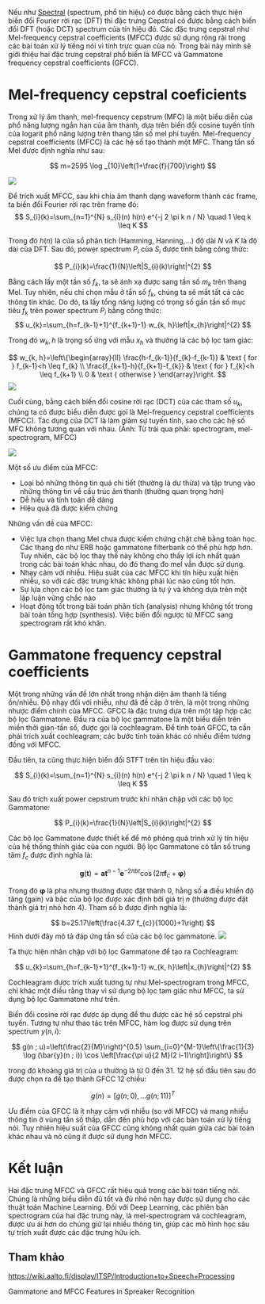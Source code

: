 Nếu như [Spectral](https://viblo.asia/p/audio-features-dac-trung-spectral-4P856z3B5Y3) (spectrum, phổ tín hiệu) có được bằng cách thực hiện biến đổi Fourier rời rạc (DFT) thì đặc trưng Cepstral có được bằng cách biến đổi DFT (hoặc DCT) spectrum của tín hiệu đó. Các đặc trưng cepstral như Mel-frequency cepstral coefficients (MFCC) được sử dụng rộng rãi trong các bài toán xử lý tiếng nói vì tính trực quan của nó. Trong bài này mình sẽ giới thiệu hai đặc trưng cepstral phổ biến là MFCC và Gammatone frequency cepstral coefficients (GFCC).

# Mel-frequency cepstral coeficients
Trong xử lý âm thanh, mel-frequency cepstrum (MFC) là một biểu diễn của phổ năng lượng ngắn hạn của âm thanh, dựa trên biến đổi cosine tuyến tính của logarit phổ năng lượng trên thang tần số mel phi tuyến. Mel-frequency cepstral coefficients (MFCC) là các hệ số tạo thành một MFC. Thang tần số Mel được định nghĩa như sau:

 $$
m=2595 \log _{10}\left(1+\frac{f}{700}\right)
$$
 
![](https://images.viblo.asia/e5d4d49d-e10e-4e19-bac6-b5d5fa7a3225.png)


Để trích xuất MFCC, sau khi chia âm thanh dạng waveform thành các frame, ta biến đổi Fourier rời rạc trên frame đó:
$$
S_{i}(k)=\sum_{n=1}^{N} s_{i}(n) h(n) e^{-j 2 \pi k n / N} \quad 1 \leq k \leq K
$$
		
 
		
Trong đó $h(n)$ là cửa sổ phân tích (Hamming, Hanning,...) độ dài $N$ và $K$ là độ dài của DFT. Sau đó, power spectrum $P_i$  của $S_i$ được tính bằng công thức:

 $$
P_{i}(k)=\frac{1}{N}\left|S_{i}(k)\right|^{2}
$$

Bằng cách lấy một tần số $f_k$, ta sẽ ánh xạ được sang tần số $m_k$ trên thang Mel. Tuy nhiên, nếu chỉ chọn mẫu ở tần số $f_k$,  chúng ta sẽ mất tất cả các thông tin khác. Do đó, ta lấy tổng năng lượng có trọng số gần tần số mục tiêu $f_k$ trên power spectrum $P_i$ bằng công thức:
$$
u_{k}=\sum_{h=f_{k-1}+1}^{f_{k+1}-1} w_{k, h}\left|x_{h}\right|^{2}
$$
 

Trong đó $w_k,h$  là trọng số ứng với mẫu $x_h$ và thường là các bộ lọc tam giác:

 
$$
w_{k, h}=\left\{\begin{array}{ll}
\frac{h-f_{k-1}}{f_{k}-f_{k-1}} & \text { for } f_{k-1}<h \leq f_{k} \\
\frac{f_{k+1}-h}{f_{k+1}-f_{k}} & \text { for } f_{k}<h \leq f_{k+1} \\
0 & \text { otherwise }
\end{array}\right.
$$
![](https://images.viblo.asia/27d5ed88-cfc1-4ba6-b2a7-f8fc4e051c91.png)

	

Cuối cùng, bằng cách biến đổi cosine rời rạc (DCT) của các tham số $u_k$, chúng ta có được biểu diễn được gọi là Mel-frequency cepstral coefficients (MFCC). Tác dụng của DCT là làm giảm sự tuyến tính, sao cho các hệ số MFC không tương quan với nhau. (Ảnh: Từ trái qua phải: spectrogram, mel-spectrogram, MFCC)

![](https://images.viblo.asia/1427058a-d855-468d-ad10-76bcab7359c8.png)


Một số ưu điểm của MFCC:

* Loại bỏ những thông tin quá chi tiết (thường là dư thừa) và tập trung vào những thông tin về cấu trúc âm thanh (thường quan trọng hơn)
* Dễ hiểu và tính toán dễ dàng
* Hiệu quả đã được kiểm chứng 

Những vấn đề của MFCC:
* Việc lựa chọn thang Mel chưa được kiểm chứng chặt chẽ bằng toán học. Các thang đo như ERB hoặc gammatone filterbank có thể phù hợp hơn. Tuy nhiên, các bộ lọc thay thế này không cho thấy lợi ích nhất quán trong các bài toán khác nhau, do đó thang đo mel vẫn được sử dụng. 
* Nhạy cảm với nhiễu. Hiệu suất của các MFCC khi tín hiệu xuất hiện nhiễu, so với các đặc trưng khác không phải lúc nào cũng tốt hơn.
* Sự lựa chọn các bộ lọc tam giác thường là tự ý và không dựa trên một lập luận vững chắc nào
* Hoạt động tốt trong bài toán phân tích (analysis) nhưng không tốt trong bài toán tổng hợp (synthesis). Việc biến đổi ngược từ MFCC sang spectrogram rất khó khăn.

# Gammatone frequency cepstral coefficients
Một trong những vấn đề lớn nhất trong nhận diện âm thanh là tiếng ồn/nhiễu. Độ nhạy đối với nhiễu, như đã đề cập ở trên, là một trong những nhược điểm chính của MFCC. GFCC là đặc trưng dựa trên một tập hợp các bộ lọc Gammatone. Đầu ra của bộ lọc gammatone là một biểu diễn trên miền thời gian-tần số, được gọi là cochleagram. Để tính toán GFCC, ta cần phải trích xuất cochleagram; các bước tính toán khác có nhiều điểm tương đồng với MFCC.

Đầu tiên, ta cũng thực hiện biến đổi STFT trên tín hiệu đầu vào:

 $$
S_{i}(k)=\sum_{n=1}^{N} s_{i}(n) h(n) e^{-j 2 \pi k n / N} \quad 1 \leq k \leq K
$$
	
Sau đó trích xuất power cepstrum trước khi nhân chập với các bộ lọc Gammatone:

$$
P_{i}(k)=\frac{1}{N}\left|S_{i}(k)\right|^{2}
$$

Các bộ lọc Gammatone được thiết kế để mô phỏng quá trình xử lý tín hiệu của hệ thống thính giác của con người. Bộ lọc Gammatone có tần số trung tâm $f_c$ được định nghĩa là:

 $$
\boldsymbol{g}(\boldsymbol{t})=\boldsymbol{a} \boldsymbol{t}^{n-1} \boldsymbol{e}^{-2 \pi b t} \cos \left(2 \pi \boldsymbol{f}_{c}+\boldsymbol{\varphi}\right)
$$

Trong đó $\boldsymbol{\varphi}$ là pha nhưng thường được đặt thành 0, hằng số $\boldsymbol{a}$ điều khiển độ tăng (gain) và bậc của bộ lọc được xác định bởi giá trị $n$ (thường được đặt thành giá trị nhỏ hơn 4). Tham số b được định nghĩa là:

 $$
b=25.17\left(\frac{4.37 f_{c}}{1000}+1\right)
$$
Hình dưới đây mô tả đáp ứng tần số của các bộ lọc gammatone.
![](https://images.viblo.asia/5595cb44-74ad-4488-b2af-f91db22436ca.png)

Ta thực hiện nhân chập với bộ lọc Gammatone để tạo ra Cochleagram:

 $$
u_{k}=\sum_{h=f_{k-1}+1}^{f_{k+1}-1} w_{k, h}\left|x_{h}\right|^{2}
$$

 


Cochleagram được trích xuất tương tự như Mel-spectrogram trong MFCC, chỉ khác một điều rằng thay vì sử dụng bộ lọc tam giác như MFCC, ta sử dụng bộ lọc Gammatone như trên.

Biến đổi cosine rời rạc được áp dụng để thu được các hệ số cepstral phi tuyến. Tương tự như thao tác trên MFCC, hàm log được sử dụng trên spectrum $y(n,i)$:
	
 $$
g(n ; u)=\left(\frac{2}{M}\right)^{0.5} \sum_{i=0}^{M-1}\left\{\frac{1}{3} \log (\bar{y}(n ; i)) \cos \left[\frac{\pi u}{2 M}(2 i-1)\right]\right\}
$$

trong đó khoảng giá trị của $u$ thường là từ 0 đến 31. 12 hệ số đầu tiên sau đó được chọn ra để tạo thành GFCC 12 chiều:

 $$
g(n)=[g(n ; 0), \ldots g(n ; 11)]^{T}
$$

Ưu điểm của GFCC là ít nhạy cảm với nhiễu (so với MFCC) và mang nhiều thông tin ở vùng tần số thấp, dẫn đến phù hợp với các bàn toán xử lý tiếng nói. Tuy nhiên hiệu suất của GFCC cũng không nhất quán giữa các bài toán khác nhau và nó cũng ít được sử dụng hơn MFCC.

# Kết luận
Hai đặc trưng MFCC và GFCC rất hiệu quả trong các bài toán tiếng nói. Chúng là những biểu diễn đủ tốt và đủ nhỏ nên hay được sử dụng cho các thuật toán Machine Learning. Đối với Deep Learning, các phiên bản spectrogram của hai đặc trưng này, là mel-spectrogram và cochleagram, được ưu ái hơn do chúng giữ lại nhiều thông tin, giúp các mô hình học sâu tự trích xuất được các đặc trưng hữu ích. 
## Tham khảo
https://wiki.aalto.fi/display/ITSP/Introduction+to+Speech+Processing

Gammatone and MFCC Features in Spreaker Recognition